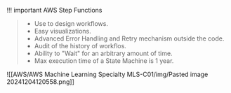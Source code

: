 
!!! important AWS Step Functions
> - Use to design workflows.
> - Easy visualizations.
> - Advanced Error Handling and Retry mechanism outside the code.
> - Audit of the history of workflos.
> - Ability to "Wait" for an arbitrary amount of time.
> - Max execution time of a State Machine is 1 year.

![[AWS/AWS Machine Learning Specialty MLS-C01/img/Pasted image 20241204120558.png]]